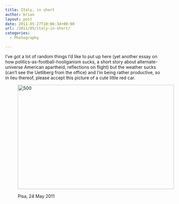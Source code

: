 ```yaml
---
title: Italy, in short
author: brian
layout: post
date: 2011-05-27T10:06:34+00:00
url: /2011/05/italy-in-short/
categories:
  - Photography

---
```

I&#8217;ve got a lot of random things I&#8217;d like to put up here (yet another essay on how politics-as-football-hooliganism sucks, a short story about alternate-universe American apartheid, reflections on flight) but the weather sucks (can&#8217;t see the Uetliberg from the office) and I&#8217;m being rather productive, so in lieu thereof, please accept this picture of a cute little red car.<figure style="width: 500px" class="wp-caption aligncenter">

[<img src="http://farm3.static.flickr.com/2392/5760519923_3085f6afc6.jpg" alt="500" width="500" height="333" />][1]<figcaption class="wp-caption-text">Pisa, 24 May 2011</figcaption></figure>

 [1]: http://www.flickr.com/photos/bht/5760519923/ "500 by bht, on Flickr"